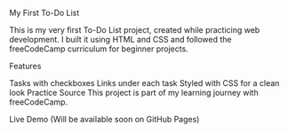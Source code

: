 My First To-Do List

This is my very first To-Do List project, created while practicing web development.
I built it using HTML and CSS and followed the freeCodeCamp curriculum for beginner projects.

Features

Tasks with checkboxes
Links under each task
Styled with CSS for a clean look
Practice Source This project is part of my learning journey with freeCodeCamp.

Live Demo (Will be available soon on GitHub Pages)
